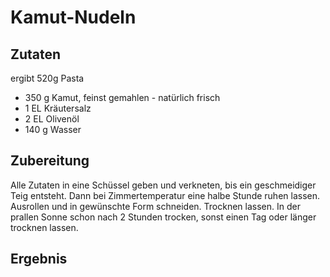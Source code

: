 # Kamut-Nudeln

## Zutaten

ergibt 520g Pasta

- 350 g Kamut, feinst gemahlen - natürlich frisch
- 1 EL Kräutersalz
- 2 EL Olivenöl
- 140 g Wasser

## Zubereitung

Alle Zutaten in eine Schüssel geben und verkneten, bis ein geschmeidiger Teig entsteht. Dann bei Zimmertemperatur eine halbe Stunde ruhen lassen. Ausrollen und in gewünschte Form schneiden. Trocknen lassen. In der prallen Sonne schon nach 2 Stunden trocken, sonst einen Tag oder länger trocknen lassen.

## Ergebnis
